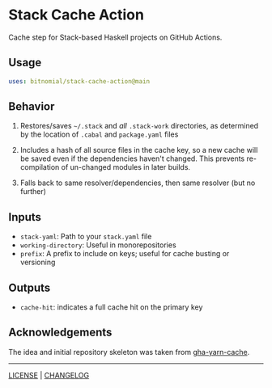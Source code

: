 # Stack Cache Action

Cache step for Stack-based Haskell projects on GitHub Actions.

## Usage

```yml
uses: bitnomial/stack-cache-action@main
```

## Behavior

1. Restores/saves `~/.stack` and _all_ `.stack-work` directories, as determined
   by the location of `.cabal` and `package.yaml` files

1. Includes a hash of all source files in the cache key, so a new cache will be
   saved even if the dependencies haven't changed. This prevents re-compilation
   of un-changed modules in later builds.

1. Falls back to same resolver/dependencies, then same resolver (but no further)

## Inputs

- `stack-yaml`: Path to your `stack.yaml` file
- `working-directory`: Useful in monorepositories
- `prefix`: A prefix to include on keys; useful for cache busting or versioning

## Outputs

- `cache-hit`: indicates a full cache hit on the primary key

## Acknowledgements

The idea and initial repository skeleton was taken from [gha-yarn-cache][].

[gha-yarn-cache]: https://github.com/c-hive/gha-yarn-cache

---

[LICENSE](./LICENSE) | [CHANGELOG](./CHANGELOG.md)
